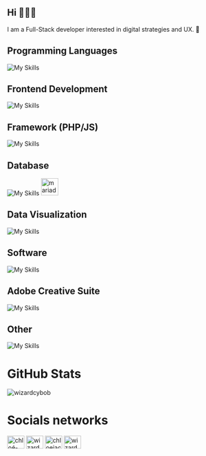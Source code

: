 ## Hi 👋👋👋
I am a Full-Stack developer interested in digital strategies and UX. 🤠

## Programming Languages
![My Skills](https://skillicons.dev/icons?i=php,js,python,typescript)

## Frontend Development
![My Skills](https://skillicons.dev/icons?i=html,css,sass,tailwindcss,bootstrap,threejs)

## Framework (PHP/JS)
![My Skills](https://skillicons.dev/icons?i=laravel,symfony,vuejs,react&perline=2)

<!--## Backend Development
![My Skills](https://skillicons.dev/icons?i=nodejs,sailsjs)-->

## Database
![My Skills](https://skillicons.dev/icons?i=mysql,sqlite) <a style="background:white;" href="https://mariadb.org/" target="_blank" rel="noreferrer"> <img src="https://www.vectorlogo.zone/logos/mariadb/mariadb-icon.svg" alt="mariadb" width="40" height="40"/> </a>

## Data Visualization
![My Skills](https://skillicons.dev/icons?i=d3,chartjs)

## Software
![My Skills](https://skillicons.dev/icons?i=figma,postman,git,github,gitlab,blender,unity,notion,vscode,phpstorm)

## Adobe Creative Suite
![My Skills](https://skillicons.dev/icons?i=illustrator,ps,ae,xd,lg,premierepro)

## Other
![My Skills](https://skillicons.dev/icons?i=linux,ubuntu,npm,yarn,webpack,cypress,nodejs,esbuild)

# GitHub Stats
<img align="center" src="https://github-readme-stats.vercel.app/api/top-langs?username=wizardcybob&show_icons=true&locale=en&layout=compact" alt="wizardcybob" />

# Socials networks
<a href="https://linkedin.com/in/chloé-jacob-wizardcybob" target="blank"><img align="center" src="https://raw.githubusercontent.com/rahuldkjain/github-profile-readme-generator/master/src/images/icons/Social/linked-in-alt.svg" alt="chloé-jacob-wizardcybob" height="30" width="40" /></a>
<a href="https://instagram.com/wizardcybob" target="blank"><img align="center" src="https://raw.githubusercontent.com/rahuldkjain/github-profile-readme-generator/master/src/images/icons/Social/instagram.svg" alt="wizardcybob" height="30" width="40" /></a>
<a href="https://www.behance.net/chloejacob" target="blank"><img align="center" src="https://raw.githubusercontent.com/rahuldkjain/github-profile-readme-generator/master/src/images/icons/Social/behance.svg" alt="chloejacob" height="30" width="40" /></a>
<a href="https://discord.gg/wizardcybob" target="blank"><img align="center" src="https://raw.githubusercontent.com/rahuldkjain/github-profile-readme-generator/master/src/images/icons/Social/discord.svg" alt="wizardcybob" height="30" width="40" /></a>

